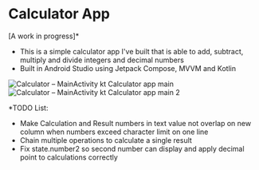 # Calculator App
[A work in progress]*

- This is a simple calculator app I've built that is able to add, subtract, multiply and divide integers and decimal numbers
- Built in Android Studio using Jetpack Compose, MVVM and Kotlin

![Calculator – MainActivity kt  Calculator app main](https://github.com/filipo203/calculator/assets/72606561/97a37277-7ab6-46fe-ae69-43fe17cb542b)
![Calculator – MainActivity kt  Calculator app main 2](https://github.com/filipo203/calculator/assets/72606561/8084efdc-2e60-4d87-96e5-2db9b943c796)



*TODO List: 
- Make Calculation and Result numbers in text value not overlap on new column when numbers exceed character limit on one line
- Chain multiple operations to calculate a single result
- Fix state.number2 so second number can display and apply decimal point to calculations correctly
